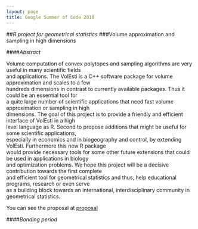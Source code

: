 ```yaml
---
layout: page
title: Google Summer of Code 2018
---
```


##*R project for geometrical statistics*
###Volume approximation and sampling in high dimensions

####*Abstract*

Volume computation of convex polytopes and sampling algorithms are very useful in many scientific fields  
and applications. The VolEsti is a C++ software package for volume approximation and scales to a few  
hundreds dimensions in contrast to currently available packages. Thus it could be an essential tool for  
a quite large number of scientific applications that need fast volume approximation or sampling in high  
dimensions. The goal of this project is to provide a friendly and efficient interface of VolEsti in a high  
level language as R. Second to propose additions that might be useful for some scientific applications,  
especially in economics and in biogeography and control, by extending VolEsti. Furthermore this new R package  
would provide necessary tools for some other future extensions that could be used in applications in biology  
and optimization problems. We hope this project will be a decisive contribution towards the first complete  
and efficient tool for geometrical statistics and thus, help educational programs, research or even serve  
as a building block towards an international, interdisciplinary community in geometrical statistics.

You can see the proposal at [proposal](https://drive.google.com/file/d/1CsblG42xXLoyYiDmcCSjRJhL3Eilxk5u/view)

####*Bonding period*
